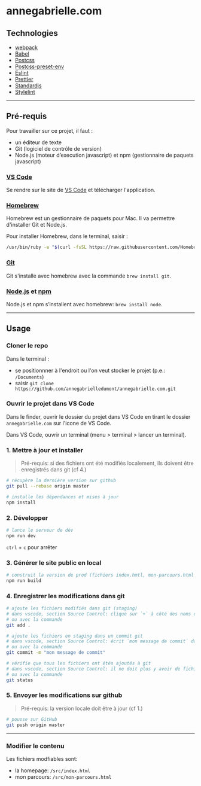 # annegabrielle.com

## Technologies

- [webpack](https://webpack.js.org/)
- [Babel](https://babeljs.io/)
- [Postcss](https://postcss.org/)
- [Postcss-preset-env](https://preset-env.cssdb.org/)
- [Eslint](https://eslint.org/)
- [Prettier](https://prettier.io/)
- [Standardjs](https://standardjs.com/)
- [Stylelint](https://stylelint.io/)

---

## Pré-requis

Pour travailler sur ce projet, il faut :

- un éditeur de texte
- Git (logiciel de contrôle de version)
- Node.js (moteur d’execution javascript) et npm (gestionnaire de paquets javascript)

### [VS Code](https://code.visualstudio.com/)

Se rendre sur le site de [VS Code](https://code.visualstudio.com/) et télécharger l'application.

### [Homebrew](https://brew.sh/)

Homebrew est un gestionnaire de paquets pour Mac. Il va permettre d'installer Git et Node.js.

Pour installer Homebrew, dans le terminal, saisir :

```bash
/usr/bin/ruby -e "$(curl -fsSL https://raw.githubusercontent.com/Homebrew/install/master/install)”
```

### [Git](https://git-scm.com/)

Git s'installe avec homebrew avec la commande `brew install git`.

### [Node.js](https://nodejs.org) et [npm](https://www.npmjs.com/)

Node.js et npm s’installent avec homebrew: `brew install node`.

---

## Usage

### Cloner le repo

Dans le terminal :

- se positionnner à l'endroit ou l'on veut stocker le projet (p.e.: `/Documents`)
- saisir `git clone https://github.com/annegabrielledumont/annegabrielle.com.git`

### Ouvrir le projet dans VS Code

Dans le finder, ouvrir le dossier du projet dans VS Code en tirant le dossier `annegabrielle.com` sur l'icone de VS Code.

Dans VS Code, ouvrir un terminal (menu > terminal > lancer un terminal).

### 1. Mettre à jour et installer

> Pré-requis: si des fichiers ont été modifiés localement, ils doivent être enregistrés dans git (cf 4.)

```bash
# récupère la dernière version sur github
git pull --rebase origin master

# installe les dépendances et mises à jour
npm install
```

### 2. Développer

```bash
# lance le serveur de dév
npm run dev
```

`ctrl` + `c` pour arrêter

### 3. Générer le site public en local

```bash
# construit la version de prod (fichiers index.hmtl, mon-parcours.html et dossier /dist)
npm run build
```

### 4. Enregistrer les modifications dans git

```bash
# ajoute les fichiers modifiés dans git (staging)
# dans vscode, section Source Control: clique sur `+` à côté des noms de fichiers
# ou avec la commande
git add .

# ajoute les fichiers en staging dans un commit git
# dans vscode, section Source Control: écrit `mon message de commit` dans le champs Message et valide
# ou avec la commande
git commit -m "mon message de commit"

# vérifie que tous les fichiers ont étés ajoutés à git
# dans vscode, section Source Control: il ne doit plus y avoir de fichiers visibles dans la liste
# ou avec la commande
git status
```

### 5. Envoyer les modifications sur github

> Pré-requis: la version locale doit être à jour (cf 1.)

```bash
# pousse sur GitHub
git push origin master
```

---

### Modifier le contenu

Les fichiers modfiables sont:

- la homepage: `/src/index.html`
- mon parcours: `/src/mon-parcours.html`
